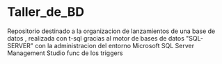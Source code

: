 # Taller_de_BD
Repositorio destinado a la organizacion de lanzamientos de una base de datos , realizada con t-sql gracias al motor de bases de datos "SQL-SERVER" con la administracion del entorno Microsoft SQL Server Management Studio
func de los triggers
